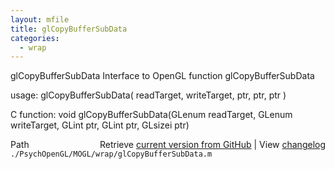 ```yaml
---
layout: mfile
title: glCopyBufferSubData
categories:
  - wrap
---
```


glCopyBufferSubData  Interface to OpenGL function glCopyBufferSubData

usage:  glCopyBufferSubData\( readTarget, writeTarget, ptr, ptr, ptr \)

C function:  void glCopyBufferSubData\(GLenum readTarget, GLenum writeTarget, GLint ptr, GLint ptr, GLsizei ptr\)


<div class="code_header" style="text-align:right;">
  <span style="float:left;">Path&nbsp;&nbsp;</span> <span class="counter">Retrieve <a href=
  "https://raw.github.com/Psychtoolbox-3/Psychtoolbox-3/beta/./PsychOpenGL/MOGL/wrap/glCopyBufferSubData.m">current version from GitHub</a> | View <a href=
  "https://github.com/Psychtoolbox-3/Psychtoolbox-3/commits/beta/./PsychOpenGL/MOGL/wrap/glCopyBufferSubData.m">changelog</a></span>
</div>
<div class="code">
  <code>./PsychOpenGL/MOGL/wrap/glCopyBufferSubData.m</code>
</div>
